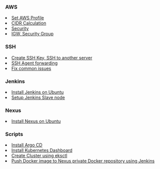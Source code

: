 ### AWS

<li><a href="https://github.com/dinushchathurya/script-book/blob/master/AWS/Profile/README.md">Set AWS Profile</a></li>
<li><a href="https://github.com/dinushchathurya/script-book/blob/master/AWS/VPC/cidr.md">CIDR Calculation</a></li>
<li><a href="https://github.com/dinushchathurya/script-book/blob/master/AWS/VPC/security.md">Security</a></li>
<li><a href="https://github.com/dinushchathurya/script-book/blob/master/AWS/VPC/useful.md">IGW, Security Group</a></li>

### SSH

<li><a href="https://github.com/dinushchathurya/script-book/blob/master/SSH/ssh.md">Create SSH Key, SSH to another server</a></li>
<li><a href="https://github.com/dinushchathurya/script-book/blob/master/SSH/SSH-agent-forawarding.md">SSH Agent forwarding</a></li>
<li><a href="https://github.com/dinushchathurya/script-book/blob/master/SSH/common_issue.md">Fix common issues</a></li>

### Jenkins

<li><a href="https://github.com/dinushchathurya/script-book/blob/master/Jenkins/install.md">Install Jenkins on Ubuntu</a></li>
<li><a href="https://github.com/dinushchathurya/script-book/blob/master/Jenkins/setup-jenkins-slaves.md">Setup Jenkins Slave node</a></li>

### Nexus

<li><a href="https://github.com/dinushchathurya/script-book/blob/master/Nexus/install.md">Install Nexus on Ubuntu</a></li>

### Scripts

<li><a href="https://github.com/dinushchathurya/script-book/tree/master/Scripts/ArgoCD">Install Argo CD</a></li>
<li><a href="https://github.com/dinushchathurya/script-book/tree/master/Scripts/Kubernetes%20Dashboard">Install Kubernetes Dashboard</a></li>
<li><a href="https://github.com/dinushchathurya/script-book/tree/master/Scripts/eksctl">Create Cluster using eksctl</a></li>
<li><a href="https://github.com/dinushchathurya/script-book/blob/development/Scripts/push-docker-image-to-nexus.md">Push Docker image to Nexus private Docker repository using Jenkins</a></li>